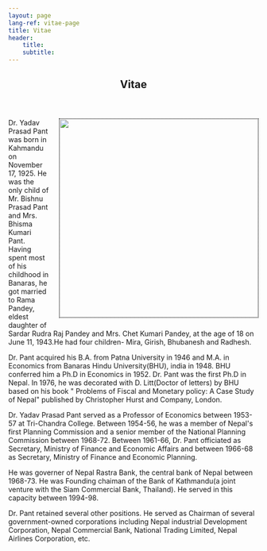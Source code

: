 ```yaml
---
layout: page
lang-ref: vitae-page
title: Vitae
header:
    title: 
    subtitle: 
---
```

<!-- Content -->
<section>
    <header class="major">
        <h2>Vitae</h2>
    </header>
    <style>
img {
  float: right;
  border: 1px dotted black;
  margin: 0px 0px 15px 20px;
}
</style>

 <span class="image main"><img class="lazy-loading" src="{{'assets/images/content/ yp.jpg' | absolute_url }}" data-src="{{'assets/images/placeholder/ yp.jpg' | absolute_url }}" alt="" style="width:400px"/></span>
    

   <body>
   <p> Dr. Yadav Prasad Pant was born in Kahmandu on November 17, 1925. He was the only child of Mr. Bishnu Prasad Pant and Mrs. Bhisma Kumari Pant. Having spent most of his childhood in Banaras, he got married to Rama Pandey, eldest daughter of Sardar Rudra Raj Pandey and Mrs. Chet Kumari Pandey, at the age of 18 on June 11, 1943.He had four children- Mira, Girish, Bhubanesh and Radhesh.</p>
   <p>Dr. Pant acquired his B.A. from Patna University in 1946 and M.A. in Economics from Banaras Hindu University(BHU), india in 1948. BHU conferred him a Ph.D in Economics in 1952. Dr. Pant was the first Ph.D in Nepal. In 1976, he was decorated with D. Litt(Doctor of letters) by BHU based on his book " Problems of Fiscal and Monetary policy: A Case Study of Nepal" published by Christopher Hurst and Company, London.
   </p>
   <p> Dr. Yadav Prasad Pant served as a Professor of Economics between 1953-57 at Tri-Chandra College. Between 1954-56, he was a member of Nepal's first Planning Commission and a senior member of the National Planning Commission between 1968-72. Between 1961-66, Dr. Pant officiated as Secretary, Ministry of Finance and Economic Affairs and between 1966-68 as Secretary, Ministry of Finance and Economic Planning.</p>
   <p> He was governer of Nepal Rastra Bank, the central bank of Nepal between 1968-73. He was Founding chaiman of the Bank of Kathmandu(a joint venture with the Siam Commercial Bank, Thailand). He served in this capacity between 1994-98.</p>
   <p>Dr. Pant retained several other positions. He served as Chairman of several government-owned corporations including Nepal industrial Development Corporation, Nepal Commercial Bank, National Trading Limited, Nepal Airlines Corporation, etc.</p>
   </body>
</section>

